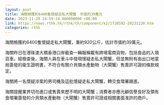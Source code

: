 ```yaml
---
layout: post
title: 海關檢獲約6400隻懷疑走私大閘蟹　市值約39萬元
date: 2023-11-20 14:59:24.000000000 +08:00
link: https://news.rthk.hk/rthk/ch/component/k2/1728592-20231120.htm
categories: rthk
---
```


海關檢獲約6400隻懷疑走私大閘蟹，重約920公斤，估計市值約39萬元。

海關昨日在港珠澳大橋香港口岸截查一輛報稱載有跨境電商貨物，包括食品的入境貨車。經檢查後，海關人員在車斗中發現懷疑走私大閘蟹，但並無附有由出口地當局簽發的衞生證明書，不符合有關介貝類水產動物（大閘蟹）售賣許可證的條款規定。

海關將一名懷疑涉案的男司機及這批懷疑走私大閘蟹，轉交食環署跟進。

海關提醒業界切勿進口或售賣來歷不明的大閘蟹；消費者亦應光顧信譽良好及領有食環署簽發的介貝類水產動物（大閘蟹）售賣許可證或相關書面准許的商戶。
